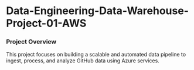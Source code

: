# Data-Engineering-Data-Warehouse-Project-01-AWS
### **Project Overview**
This project focuses on building a scalable and automated data pipeline to ingest, process, and analyze GitHub data using Azure services. 


